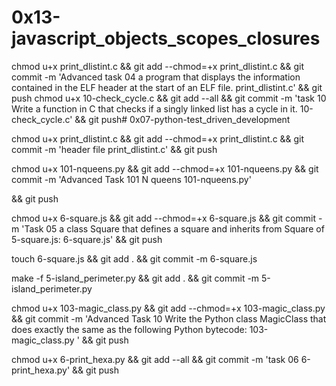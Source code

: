 # 0x13-javascript_objects_scopes_closures

chmod u+x print_dlistint.c && git add --chmod=+x print_dlistint.c && git commit -m 'Advanced task 04 a program that displays the information contained in the ELF header at the start of an ELF file. print_dlistint.c' && git push
chmod u+x 10-check_cycle.c && git add --all && git commit -m 'task 10 Write a function in C that checks if a singly linked list has a cycle in it. 10-check_cycle.c' && git push# 0x07-python-test_driven_development

chmod u+x print_dlistint.c && git add --chmod=+x print_dlistint.c && git commit -m 'header file print_dlistint.c' && git push

chmod u+x 101-nqueens.py && git add --chmod=+x 101-nqueens.py && git commit -m 'Advanced Task 101 N queens 101-nqueens.py'

&& git push

chmod u+x 6-square.js && git add --chmod=+x 6-square.js && git commit -m 'Task 05 a class Square that defines a square and inherits from Square of 5-square.js: 6-square.js' && git push

touch 6-square.js && git add . && git commit -m 6-square.js

make -f 5-island_perimeter.py && git add . && git commit -m 5-island_perimeter.py

chmod u+x 103-magic_class.py && git add --chmod=+x 103-magic_class.py && git commit -m 'Advanced Task 10 Write the Python class MagicClass that does exactly the same as the following Python bytecode: 103-magic_class.py ' && git push

chmod u+x 6-print_hexa.py && git add --all && git commit -m 'task 06 6-print_hexa.py' && git push
